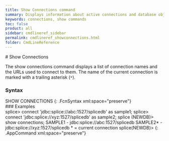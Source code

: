 ```yaml
---
title: Show Connections command
summary: Displays information about active connections and database objects.
keywords: connections, show commands
toc: false
product: all
sidebar: cmdlineref_sidebar
permalink: cmdlineref_showconnections.html
folder: CmdLineReference
---
```

<section>
<div class="TopicContent" data-swiftype-index="true" markdown="1">
# Show Connections

The <span class="AppCommand">show connections</span> command displays a
list of connection names and the URLs used to connect to them. The name
of the current connection is marked with a trailing asterisk (`*`).

### Syntax

<div class="fcnWrapperWide" markdown="1">
    SHOW CONNECTIONS
{: .FcnSyntax xml:space="preserve"}

</div>
### Examples

<div class="preWrapperWide" markdown="1">
    splice> connect 'jdbc:splice://abc:1527/splicedb' as sample1;
    splice> connect 'jdbc:splice://xyz:1527/splicedb' as sample2;
    splice (NEWDB)> show connections;
    SAMPLE1 -    jdbc:splice://abc:1527/splicedb
    SAMPLE2* -   jdbc:splice://xyz:1527/splicedb
    * = current connection
    splice(NEWDB)>
{: .AppCommand xml:space="preserve"}

</div>
</div>
</section>

